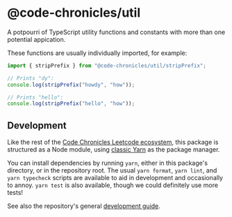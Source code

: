# @code-chronicles/util

A potpourri of TypeScript utility functions and constants with more than one potential appication.

These functions are usually individually imported, for example:

```ts
import { stripPrefix } from "@code-chronicles/util/stripPrefix";

// Prints "dy":
console.log(stripPrefix("howdy", "how"));

// Prints "hello":
console.log(stripPrefix("hello", "how"));
```

## Development

Like the rest of the [Code Chronicles Leetcode ecosystem](../../), this package is structured as a Node module, using [classic Yarn](https://classic.yarnpkg.com/) as the package manager.

You can install dependencies by running `yarn`, either in this package's directory, or in the repository root. The usual `yarn format`, `yarn lint`, and `yarn typecheck` scripts are available to aid in development and occasionally to annoy. `yarn test` is also available, though we could definitely use more tests!

See also the repository's general [development guide](../../DEVELOPMENT.md).
